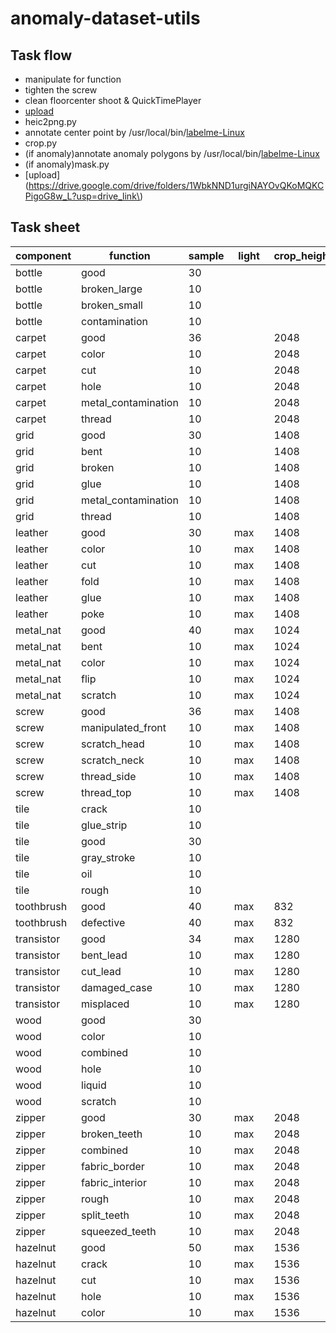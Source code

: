 # anomaly-dataset-utils

## Task flow

- manipulate for function
- tighten the screw
- clean floorcenter shoot & QuickTimePlayer
- [upload](https://drive.google.com/drive/folders/1S6LWKWM84hgxveAl0s9vu40XjiaGp-Vv?usp=drive_link)
- heic2png.py
- annotate center point by
  /usr/local/bin/[labelme-Linux](https://github.com/wkentaro/labelme/releases/download/v5.2.1/labelme-Linux)
- crop.py
- (if anomaly)annotate anomaly polygons by
  /usr/local/bin/[labelme-Linux](https://github.com/wkentaro/labelme/releases/download/v5.2.1/labelme-Linux)
- (if anomaly)mask.py
- [upload](https://drive.google.com/drive/folders/1WbkNND1urgiNAYOvQKoMQKCPigoG8w_L?usp=drive_link\)

## Task sheet

| component  | function            | sample | light | crop_height | crop_width | complete |
|------------|---------------------|--------|-------|-------------|------------|----------|
| bottle     | good                | 30     |       |             |            |          |
| bottle     | broken_large        | 10     |       |             |            |          |
| bottle     | broken_small        | 10     |       |             |            |          |
| bottle     | contamination       | 10     |       |             |            |          |
| carpet     | good                | 36     |       | 2048        | 2048　      | x        |
| carpet     | color               | 10     |       | 2048        | 2048       | x        |
| carpet     | cut                 | 10     |       | 2048        | 2048       | x        |
| carpet     | hole                | 10     |       | 2048    　   | 2048       | x        |
| carpet     | metal_contamination | 10     |       | 2048        | 2048　      | ~        |
| carpet     | thread              | 10     |       | 2048        | 2048       | x        |
| grid       | good                | 30     |       | 1408  　     | 1408　      | x        |
| grid       | bent                | 10     |       | 1408        | 1408       | x        |
| grid       | broken              | 10     |       | 1408        | 1408       | x        |
| grid       | glue                | 10     |       | 1408        | 1408       | x        |
| grid       | metal_contamination | 10     |       | 1408        | 1408       | ~        |
| grid       | thread              | 10     |       | 1408        | 1408       | x        |
| leather    | good                | 30     | max   | 1408        | 1408       | x        |
| leather    | color               | 10     | max   | 1408        | 1408       | x        |
| leather    | cut                 | 10     | max   | 1408　       | 1408       | x　       |
| leather    | fold                | 10     | max   | 1408        | 1408       | x        |
| leather    | glue                | 10     | max　  | 1408        | 1408       | x        |
| leather    | poke                | 10     | max   | 1408        | 1408　      | x        |
| metal_nat  | good                | 40     | max   | 1024        | 1024       | x        |
| metal_nat  | bent                | 10     | max   | 1024        | 1024       | x        |
| metal_nat  | color               | 10     | max   | 1024        | 1024       | x        |
| metal_nat  | flip                | 10     | max   | 1024        | 1024       | x        |
| metal_nat  | scratch             | 10     | max   | 1024        | 1024       | x        |
| screw      | good                | 36     | max   | 1408        | 1408       | x        |
| screw      | manipulated_front   | 10     | max   | 1408        | 1408       | x        |
| screw      | scratch_head        | 10     | max   | 1408        | 1408       | x        |
| screw      | scratch_neck        | 10     | max   | 1408        | 1408       | x        |
| screw      | thread_side         | 10     | max   | 1408        | 1408       | x        |
| screw      | thread_top          | 10     | max   | 1408        | 1408       | ~        |
| tile       | crack               | 10     |       |             |            |          |
| tile       | glue_strip          | 10     |       |             |            |          |
| tile       | good                | 30     |       |             |            |          |
| tile       | gray_stroke         | 10     |       |             |            |          |
| tile       | oil                 | 10     |       |             |            |          |
| tile       | rough               | 10     |       |             |            |          |
| toothbrush | good                | 40     | max   | 832         | 576        | x        |
| toothbrush | defective           | 40     | max   | 832         | 576        | x        |
| transistor | good                | 34     | max   | 1280        | 1280       | x        |
| transistor | bent_lead           | 10     | max   | 1280        | 1280       | x        |
| transistor | cut_lead            | 10     | max   | 1280        | 1280       | x        |
| transistor | damaged_case        | 10     | max   | 1280        | 1280       | x        |
| transistor | misplaced           | 10     | max   | 1280        | 1280       | ~        |
| wood       | good                | 30     |       |             |            |          |
| wood       | color               | 10     |       |             |            |          |
| wood       | combined            | 10     |       |             |            |          |
| wood       | hole                | 10     |       |             |            |          |
| wood       | liquid              | 10     |       |             |            |          |
| wood       | scratch             | 10     |       |             |            |          |
| zipper     | good                | 30     | max   | 2048        | 1536       | x        |
| zipper     | broken_teeth        | 10     | max   | 2048        | 1536       | x        |
| zipper     | combined            | 10     | max   | 2048        | 1536       | ~　       |
| zipper     | fabric_border       | 10     | max   | 2048        | 1536       | ~　       |
| zipper     | fabric_interior     | 10     | max   | 2048        | 1536       | x        |
| zipper     | rough               | 10     | max   | 2048        | 1536       | ~　       |
| zipper     | split_teeth         | 10     | max   | 2048        | 1536       | x        |
| zipper     | squeezed_teeth      | 10     | max   | 2048        | 1536       | ~        |
| hazelnut   | good                | 50     | max   | 1536        | 1536       | x        |
| hazelnut   | crack               | 10     | max   | 1536        | 1536       | x        |
| hazelnut   | cut                 | 10     | max   | 1536        | 1536       | x        |
| hazelnut   | hole                | 10     | max   | 1536        | 1536       | x        |
| hazelnut   | color               | 10     | max   | 1536        | 1536       | x        |
